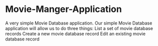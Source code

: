 # Movie-Manger-Application
A very simple Movie Database application. Our simple Movie Database application will allow us to do three things:  List a set of movie database records Create a new movie database record Edit an existing movie database record
